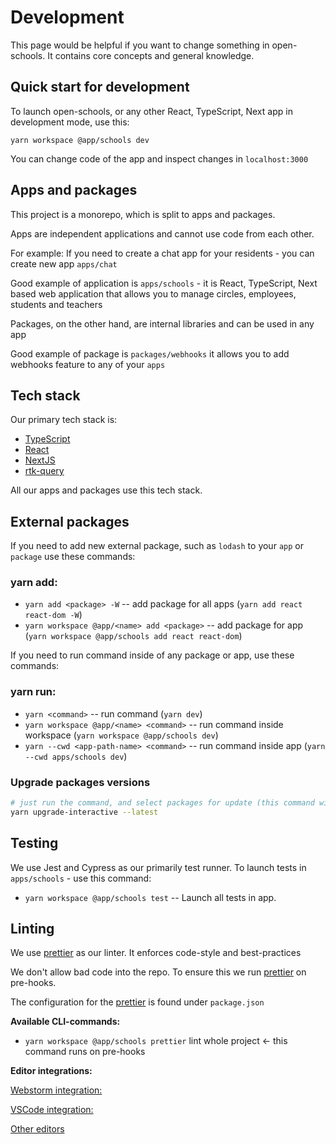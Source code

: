 # Development #

This page would be helpful if you want to change something in open-schools. It contains core concepts and general knowledge.


## Quick start for development

To launch open-schools, or any other React, TypeScript, Next app in development mode, use this:

`yarn workspace @app/schools dev`

You can change code of the app and inspect changes in `localhost:3000`


## Apps and packages

This project is a monorepo, which is split to apps and packages.

Apps are independent applications and cannot use code from each other.

For example: If you need to create a chat app for your residents - you can create new app `apps/chat`

Good example of application is `apps/schools` - it is React, TypeScript, Next based web application that allows you to manage circles, employees, students and teachers

Packages, on the other hand, are internal libraries and can be used in any app

Good example of package is `packages/webhooks` it allows you to add webhooks feature to any of your `apps`


## Tech stack

Our primary tech stack is:
- [TypeScript](https://www.typescriptlang.org/)
- [React](https://react.dev/)
- [NextJS](https://nextjs.org)
- [rtk-query](https://redux-toolkit.js.org/rtk-query/overview)

All our apps and packages use this tech stack.

## External packages

If you need to add new external package, such as `lodash` to your `app` or `package` use these commands:

### yarn add:

- `yarn add <package> -W` -- add package for all apps (`yarn add react react-dom -W`)
- `yarn workspace @app/<name> add <package>` -- add package for app (`yarn workspace @app/schools add react react-dom`)

If you need to run command inside of any package or app, use these commands:

### yarn run:

- `yarn <command>` -- run command (`yarn dev`)
- `yarn workspace @app/<name> <command>` -- run command inside workspace (`yarn workspace @app/schools dev`)
- `yarn --cwd <app-path-name> <command>` -- run command inside app (`yarn --cwd apps/schools dev`)

### Upgrade packages versions

```bash
# just run the command, and select packages for update (this command will fix the package.json files) 
yarn upgrade-interactive --latest
```

## Testing

We use Jest and Cypress as our primarily test runner. To launch tests in `apps/schools` - use this command:

- `yarn workspace @app/schools test` -- Launch all tests in app.

## Linting

We use [prettier](https://prettier.io/) as our linter. It enforces code-style and best-practices

We don't allow bad code into the repo. To ensure this we run [prettier](https://prettier.io/) on pre-hooks.

The configuration for the [prettier](https://prettier.io/) is found under `package.json`

**Available CLI-commands:**

- `yarn workspace @app/schools prettier` lint whole project <- this command runs on pre-hooks

**Editor integrations:**

[Webstorm integration:](https://plugins.jetbrains.com/plugin/10456-prettier)

[VSCode integration:](https://marketplace.visualstudio.com/items?itemName=esbenp.prettier-vscode)

[Other editors](https://prettier.io/docs/en/editors.html)
